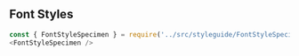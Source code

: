 ## Font Styles
```js noeditor
const { FontStyleSpecimen } = require('../src/styleguide/FontStyleSpecimen');
<FontStyleSpecimen />
```
